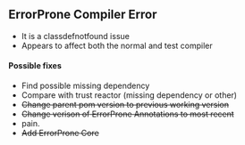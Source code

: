 ## ErrorProne Compiler Error
* It is a classdefnotfound issue
* Appears to affect both the normal and test compiler

#### Possible fixes
* Find possible missing dependency
* Compare with trust reactor (missing dependency or other)
* ~~Change parent pom version to previous working version~~
* ~~Change verison of ErrorProne Annotations to most recent~~
* pain.
* ~~Add ErrorProne Core~~